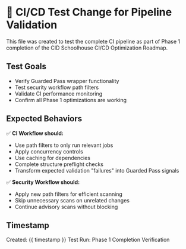 # 🚀 CI/CD Test Change for Pipeline Validation

This file was created to test the complete CI pipeline as part of Phase 1 completion 
of the CID Schoolhouse CI/CD Optimization Roadmap.

## Test Goals

- Verify Guarded Pass wrapper functionality
- Test security workflow path filters
- Validate CI performance monitoring
- Confirm all Phase 1 optimizations are working

## Expected Behaviors

✅ **CI Workflow should:**
- Use path filters to only run relevant jobs
- Apply concurrency controls
- Use caching for dependencies
- Complete structure preflight checks
- Transform expected validation "failures" into Guarded Pass signals

✅ **Security Workflow should:**
- Apply new path filters for efficient scanning
- Skip unnecessary scans on unrelated changes
- Continue advisory scans without blocking

## Timestamp

Created: {{ timestamp }}
Test Run: Phase 1 Completion Verification